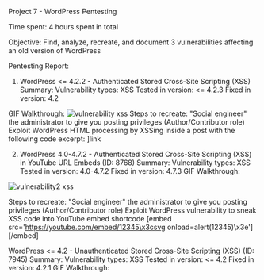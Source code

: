 Project 7 - WordPress Pentesting

Time spent: 4 hours spent in total

Objective: Find, analyze, recreate, and document 3 vulnerabilities affecting an old version of WordPress

Pentesting Report:
1. WordPress <= 4.2.2 - Authenticated Stored Cross-Site Scripting (XSS)
 Summary:
Vulnerability types: XSS
Tested in version: <= 4.2.3
Fixed in version: 4.2
 
GIF Walkthrough:
![vulnerability xss](https://user-images.githubusercontent.com/42792775/47959227-b34bd980-dfb4-11e8-9a74-9c105750565e.gif)
Steps to recreate:
"Social engineer" the administrator to give you posting privileges (Author/Contributor role)
Exploit WordPress HTML processing by XSSing inside a post with the following code excerpt:
<a href="[caption code=">]</a><a title=" onmouseover=alert('hacked!!!')  ">link</a>

2. WordPress 4.0-4.7.2 - Authenticated Stored Cross-Site Scripting (XSS) in YouTube URL Embeds (ID: 8768)
 Summary:
Vulnerability types: XSS
Tested in version: 4.0-4.7.2
Fixed in version: 4.7.3
GIF Walkthrough: 

![vulnerability2 xss](https://user-images.githubusercontent.com/42792775/47959240-06259100-dfb5-11e8-8131-09b369f8e930.gif)

Steps to recreate:
"Social engineer" the administrator to give you posting privileges (Author/Contributor role)
Exploit WordPress vulnerability to sneak XSS code into YouTube embed shortcode
[embed src='https://youtube.com/embed/12345\x3csvg onload=alert(12345)\x3e'][/embed]

WordPress <= 4.2 - Unauthenticated Stored Cross-Site Scripting (XSS) (ID: 7945)
 Summary:
Vulnerability types: XSS
Tested in version: <= 4.2
Fixed in version: 4.2.1
 GIF Walkthrough: 
 




 
